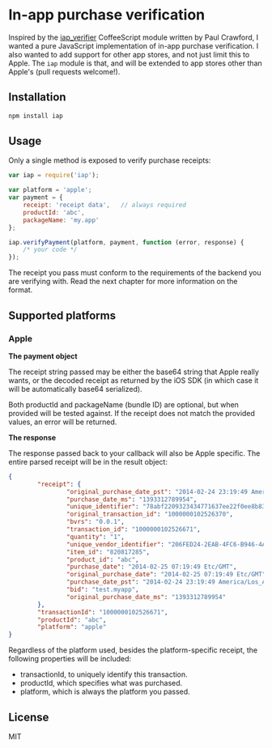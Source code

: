# In-app purchase verification

Inspired by the [iap_verifier](https://github.com/pcrawfor/iap_verifier/) CoffeeScript module
written by Paul Crawford, I wanted a pure JavaScript implementation of in-app purchase verification.
I also wanted to add support for other app stores, and not just limit this to Apple. The `iap`
module is that, and will be extended to app stores other than Apple's (pull requests welcome!).

## Installation

```sh
npm install iap
```

## Usage

Only a single method is exposed to verify purchase receipts:

```javascript
var iap = require('iap');

var platform = 'apple';
var payment = {
	receipt: 'receipt data',   // always required
	productId: 'abc',
	packageName: 'my.app'
};

iap.verifyPayment(platform, payment, function (error, response) {
	/* your code */
});
```

The receipt you pass must conform to the requirements of the backend you are verifying with. Read
the next chapter for more information on the format.

## Supported platforms

### Apple

**The payment object**

The receipt string passed may be either the base64 string that Apple really wants, or the decoded
receipt as returned by the iOS SDK (in which case it will be automatically base64 serialized).

Both productId and packageName (bundle ID) are optional, but when provided will be tested against.
If the receipt does not match the provided values, an error will be returned.

**The response**

The response passed back to your callback will also be Apple specific. The entire parsed receipt
will be in the result object:

```json
{
        "receipt": {
                "original_purchase_date_pst": "2014-02-24 23:19:49 America/Los_Angeles",
                "purchase_date_ms": "1393312789954",
                "unique_identifier": "78abf2209323434771637ee22f0ee8b8341f14b4",
                "original_transaction_id": "1000000102526370",
                "bvrs": "0.0.1",
                "transaction_id": "1000000102526671",
                "quantity": "1",
                "unique_vendor_identifier": "206FED24-2EAB-4FC6-B946-4AF61086DF21",
                "item_id": "820817285",
                "product_id": "abc",
                "purchase_date": "2014-02-25 07:19:49 Etc/GMT",
                "original_purchase_date": "2014-02-25 07:19:49 Etc/GMT",
                "purchase_date_pst": "2014-02-24 23:19:49 America/Los_Angeles",
                "bid": "test.myapp",
                "original_purchase_date_ms": "1393312789954"
        },
        "transactionId": "1000000102526671",
        "productId": "abc",
        "platform": "apple"
}
```

Regardless of the platform used, besides the platform-specific receipt, the following properties
will be included:

* transactionId, to uniquely identify this transaction.
* productId, which specifies what was purchased.
* platform, which is always the platform you passed.

## License

MIT
